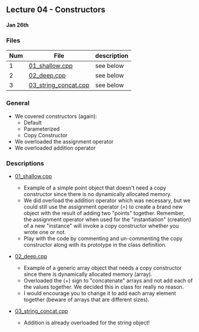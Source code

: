 ## Lecture 04 - Constructors
#### Jan 26th

### Files

| Num | File                                         | description |
| --- | -------------------------------------------- | ----------- |
| 1   | [01_shallow.cpp](01_shallow.cpp)             | see below   |
| 2   | [02_deep.cpp](02_deep.cpp)                   | see below   |
| 3   | [03_string_concat.cpp](03_string_concat.cpp) | see below   |


### General
- We covered constructors (again):
  - Default
  - Parameterized
  - Copy Constructor
- We overloaded the assignment operator
- We overloaded addition operator

### Descriptions

- [01_shallow.cpp](01_shallow.cpp) 
  - Example of a simple point object that doesn't need a copy constructor since there is no dynamically allocated memory. 
  - We did overload the addition operator which was necessary, but we could still use the assignment operator (=) to create a brand new object with the result of adding two "points" together. Remember, the assignment operator when used for the "instantiation" (creation) of a new "instance" will invoke a copy constructor whether you wrote one or not. 
  - Play with the code by commenting and un-commenting the copy constructor along with its prototype in the class definition.

- [02_deep.cpp](01_shallow.cpp) 
  - Example of a generic array object that needs a copy constructor since there is dynamically allocated memory (array). 
  -  Overloaded the (+) sign to "concatenate" arrays and not add each of the values together. We decided this in class for really no reason.
  -  I would encourage you to change it to add each array element together (beware of arrays that are different sizes). 

- [03_string_concat.cpp](03_string_concat.cpp) 
  - Addition is already overloaded for the string object!
